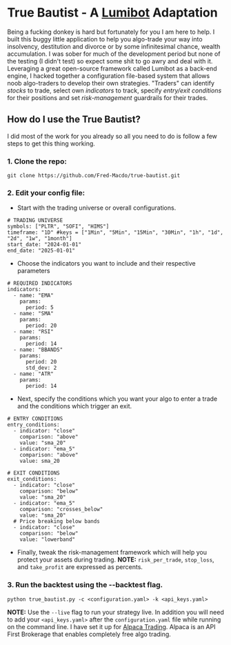 # True Bautist - A [Lumibot](https://github.com/Lumiwealth/lumibot) Adaptation

Being a fucking donkey is hard but fortunately for you I am here to help. I built this buggy little application to help you algo-trade your way into insolvency, destitution and divorce or by some infinitesimal chance, wealth accumulation. I was sober for much of the development period but none of the testing (I didn't test) so expect some shit to go awry and deal with it. Leveraging a great open-source framework called Lumibot as a back-end engine, I hacked together a configuration file-based system that allows noob algo-traders to develop their own strategies. "Traders" can identify *stocks* to trade,  select own *indicators* to track, specify *entry/exit conditions* for their positions and set *risk-management* guardrails for their trades.

## How do I use the True Bautist?

I did most of the work for you already so all you need to do is follow a few steps to get this thing working.

### **1. Clone the repo:**

`git clone https://github.com/Fred-Macdo/true-bautist.git`

### **2. Edit your config file:**

- Start with the trading universe or overall configurations.

```
# TRADING UNIVERSE
symbols: ["PLTR", "SOFI", "HIMS"]
timeframe: "1D" #keys = ["1Min", "5Min", "15Min", "30Min", "1h", "1d", "2d", "1w", "1month"]
start_date: "2024-01-01"
end_date: "2025-01-01"
```

- Choose the indicators you want to include and their respective parameters

```
# REQUIRED INDICATORS
indicators:
  - name: "EMA"
    params:
      period: 5
  - name: "SMA"
    params:
      period: 20
  - name: "RSI"
    params:
      period: 14
  - name: "BBANDS"
    params:
      period: 20
      std_dev: 2
  - name: "ATR"
    params:
      period: 14
```

- Next, specify the conditions which you want your algo to enter a trade and the conditions which trigger an exit.

```
# ENTRY CONDITIONS
entry_conditions:
  - indicator: "close"
    comparison: "above"
    value: "sma_20"
  - indicator: "ema_5"
    comparison: "above"
    value: sma_20

# EXIT CONDITIONS
exit_conditions:
  - indicator: "close"
    comparison: "below"
    value: "sma_20"
  - indicator: "ema_5"
    comparison: "crosses_below"
    value: "sma_20"
  # Price breaking below bands
  - indicator: "close"
    comparison: "below"
    value: "lowerband"
```

- Finally, tweak the risk-management framework which will help you protect your assets during trading. **NOTE:** `risk_per_trade`, `stop_loss`, and `take_profit` are expressed as percents.

### **3. Run the backtest using the --backtest flag.**

`python true_bautist.py -c <configuration.yaml> -k <api_keys.yaml>`

**NOTE:** Use the `--live` flag to run your strategy live. In addition you will need to add your `<api_keys.yaml>` after the `configuration.yaml` file while running on the command line. I have set it up for [Alpaca Trading](https://app.alpaca.markets/signup). Alpaca is an API First Brokerage that enables completely free algo trading.
